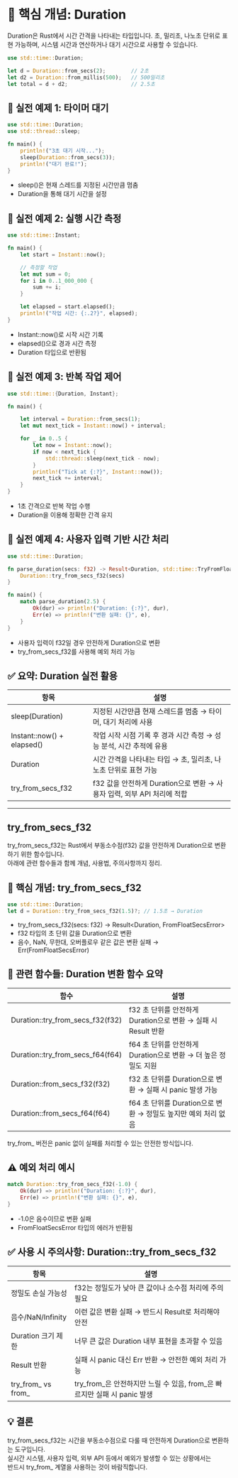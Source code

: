 # 🧠 핵심 개념: Duration
Duration은 Rust에서 시간 간격을 나타내는 타입입니다.
초, 밀리초, 나노초 단위로 표현 가능하며, 시스템 시간과 연산하거나 대기 시간으로 사용할 수 있습니다.

```rust
use std::time::Duration;

let d = Duration::from_secs(2);        // 2초
let d2 = Duration::from_millis(500);   // 500밀리초
let total = d + d2;                    // 2.5초

```

## 🔧 실전 예제 1: 타이머 대기
```rust
use std::time::Duration;
use std::thread::sleep;

fn main() {
    println!("3초 대기 시작...");
    sleep(Duration::from_secs(3));
    println!("대기 완료!");
}
```

- sleep()은 현재 스레드를 지정된 시간만큼 멈춤
- Duration을 통해 대기 시간을 설정

## 🔧 실전 예제 2: 실행 시간 측정
```rust
use std::time::Instant;

fn main() {
    let start = Instant::now();

    // 측정할 작업
    let mut sum = 0;
    for i in 0..1_000_000 {
        sum += i;
    }

    let elapsed = start.elapsed();
    println!("작업 시간: {:.2?}", elapsed);
}
```

- Instant::now()로 시작 시간 기록
- elapsed()으로 경과 시간 측정
- Duration 타입으로 반환됨

## 🔧 실전 예제 3: 반복 작업 제어
```rust
use std::time::{Duration, Instant};

fn main() {

    let interval = Duration::from_secs(1);
    let mut next_tick = Instant::now() + interval;

    for _ in 0..5 {
        let now = Instant::now();
        if now < next_tick {
            std::thread::sleep(next_tick - now);
        }
        println!("Tick at {:?}", Instant::now());
        next_tick += interval;
    }
}
```

- 1초 간격으로 반복 작업 수행
- Duration을 이용해 정확한 간격 유지

## 🔧 실전 예제 4: 사용자 입력 기반 시간 처리
```rust
use std::time::Duration;

fn parse_duration(secs: f32) -> Result<Duration, std::time::TryFromFloatSecsError> {
    Duration::try_from_secs_f32(secs)
}

fn main() {
    match parse_duration(2.5) {
        Ok(dur) => println!("Duration: {:?}", dur),
        Err(e) => println!("변환 실패: {}", e),
    }
}
```

- 사용자 입력이 f32일 경우 안전하게 Duration으로 변환
- try_from_secs_f32를 사용해 예외 처리 가능


## ✅ 요약: Duration 실전 활용

| 항목                     | 설명                                                              |
|--------------------------|-------------------------------------------------------------------|
| sleep(Duration)          | 지정된 시간만큼 현재 스레드를 멈춤 → 타이머, 대기 처리에 사용         |
| Instant::now() + elapsed() | 작업 시작 시점 기록 후 경과 시간 측정 → 성능 분석, 시간 추적에 유용   |
| Duration                 | 시간 간격을 나타내는 타입 → 초, 밀리초, 나노초 단위로 표현 가능       |
| try_from_secs_f32        | f32 값을 안전하게 Duration으로 변환 → 사용자 입력, 외부 API 처리에 적합 |


---

## try_from_secs_f32

try_from_secs_f32는 Rust에서 부동소수점(f32) 값을 안전하게 Duration으로 변환하기 위한 함수입니다.  
아래에 관련 함수들과 함께 개념, 사용법, 주의사항까지 정리.

## 🧠 핵심 개념: try_from_secs_f32
```rust
use std::time::Duration;
let d = Duration::try_from_secs_f32(1.5)?; // 1.5초 → Duration
```

- try_from_secs_f32(secs: f32) -> Result<Duration, FromFloatSecsError>
- f32 타입의 초 단위 값을 Duration으로 변환
- 음수, NaN, 무한대, 오버플로우 같은 값은 변환 실패 → Err(FromFloatSecsError)


## 🔧 관련 함수들: Duration 변환 함수 요약
| 함수                          | 설명                                                              |
|-------------------------------|-------------------------------------------------------------------|
| Duration::try_from_secs_f32(f32) | f32 초 단위를 안전하게 Duration으로 변환 → 실패 시 Result 반환         |
| Duration::try_from_secs_f64(f64) | f64 초 단위를 안전하게 Duration으로 변환 → 더 높은 정밀도 지원          |
| Duration::from_secs_f32(f32)     | f32 초 단위를 Duration으로 변환 → 실패 시 panic 발생 가능               |
| Duration::from_secs_f64(f64)     | f64 초 단위를 Duration으로 변환 → 정밀도 높지만 예외 처리 없음          |

try_from_ 버전은 panic 없이 실패를 처리할 수 있는 안전한 방식입니다.


## ⚠️ 예외 처리 예시
```rust
match Duration::try_from_secs_f32(-1.0) {
    Ok(dur) => println!("Duration: {:?}", dur),
    Err(e) => println!("변환 실패: {}", e),
}
```

- -1.0은 음수이므로 변환 실패
- FromFloatSecsError 타입의 에러가 반환됨

## ✅ 사용 시 주의사항: Duration::try_from_secs_f32

| 항목                  | 설명                                                                 |
|-----------------------|----------------------------------------------------------------------|
| 정밀도 손실 가능성     | f32는 정밀도가 낮아 큰 값이나 소수점 처리에 주의 필요                     |
| 음수/NaN/Infinity     | 이런 값은 변환 실패 → 반드시 Result로 처리해야 안전                      |
| Duration 크기 제한     | 너무 큰 값은 Duration 내부 표현을 초과할 수 있음                         |
| Result 반환            | 실패 시 panic 대신 Err 반환 → 안전한 예외 처리 가능                       |
| try_from_ vs from_    | try_from_은 안전하지만 느릴 수 있음, from_은 빠르지만 실패 시 panic 발생   |


## 💡 결론
try_from_secs_f32는 시간을 부동소수점으로 다룰 때 안전하게 Duration으로 변환하는 도구입니다.  
실시간 시스템, 사용자 입력, 외부 API 등에서 예외가 발생할 수 있는 상황에서는  
반드시 try_from_ 계열을 사용하는 것이 바람직합니다.


